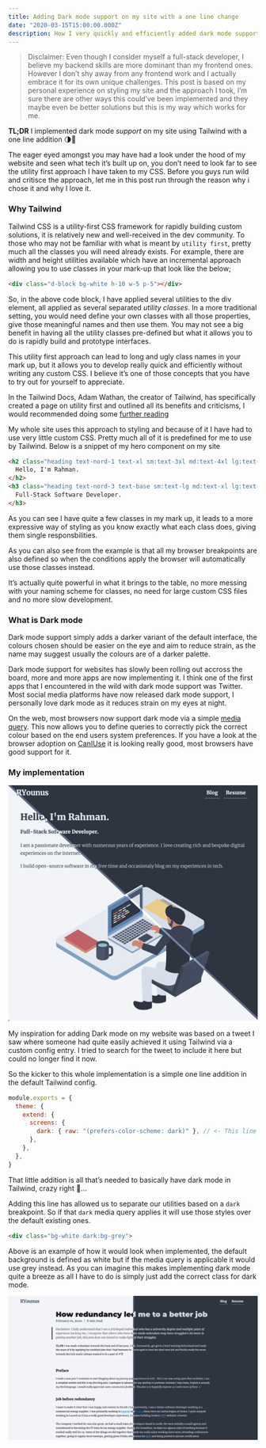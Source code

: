 ```yaml
---
title: Adding Dark mode support on my site with a one line change
date: "2020-03-15T15:00:00.000Z"
description: How I very quickly and efficiently added dark mode support to my site
---
```

> Disclaimer: Even though I consider myself a full-stack developer, I believe my backend skills are more dominant than my frontend ones. However I don’t shy away from any frontend work and I actually embrace it for its own unique challenges. This post is based on my personal experience on styling my site and the approach I took, I’m sure there are other ways this could’ve been implemented and they maybe even be better solutions but this is my way which works for me.

**TL;DR** I implemented dark mode *support* on my site using Tailwind with a one line addition 🌗🚀

The eager eyed amongst you may have had a look under the hood of my website and seen what tech it’s built up on, you don’t need to look far to see the utility first approach I have taken to my CSS. Before you guys run wild and critisce the approach, let me in this post run through the reason why i chose it and why I love it.

### Why Tailwind

Tailwind CSS is a utility-first CSS framework for rapidly building custom solutions, it is relatively new and well-received in the dev community. To those who may not be familiar with what is meant by `utility first`, pretty much all the classes you will need already exists. For example, there are width and height utilities available which have an incremental approach allowing you to use classes in your mark-up that look like the below;

```html
<div class="d-block bg-white h-10 w-5 p-5"></div>
```

So, in the above code block, I have applied several utilities to the div element, all applied as several separated *utility classes*. In a more traditional setting, you would need define your own classes with all those properties, give those meaningful names and then use them. You may not see a big benefit in having all the utility classes pre-defined but what it allows you to do is rapidly build and prototype interfaces.

This utility first approach can lead to long and ugly class names in your mark up, but it allows you to develop really quick and efficiently without writing any custom CSS. I believe it’s one of those concepts that you have to try out for yourself to appreciate.

In the Tailwind Docs, Adam Wathan, the creator of Tailwind, has specifically created a page on utility first and outlined all its benefits and criticisms, I would recommended doing some [further reading](https://tailwindcss.com/docs/utility-first)

My whole site uses this approach to styling and because of it I have had to use very little custom CSS. Pretty much all of it is predefined for me to use by Tailwind. Below is a snippet of my hero component on my site

```html
<h2 class="heading text-nord-1 text-xl sm:text-3xl md:text-4xl lg:text-5xl xl:text-6xl">
  Hello, I'm Rahman.
</h2>
<h3 class="heading text-nord-3 text-base sm:text-lg md:text-xl lg:text-2xl xl:text-3xl">
  Full-Stack Software Developer.
</h3>
```

As you can see I have quite a few classes in my mark up, it leads to a more expressive way of styling as you know exactly what each class does, giving them single responsbilities. 

As you can also see from the example is that all my browser breakpoints are also defined so when the conditions apply the browser will automatically use those classes instead. 

It’s actually quite powerful in what it brings to the table, no more messing with your naming scheme for classes, no need for large custom CSS files and no more slow development.

### What is Dark mode

Dark mode support simply adds a darker variant of the default interface, the colours chosen should be easier on the eye and aim to reduce strain, as the name may suggest usually the colours are of a darker palette.

Dark mode support for websites has slowly been rolling out accross the board, more and more apps are now implementing it. I think one of the first apps that I encountered in the wild with dark mode support was Twitter. Most social media platforms have now released dark mode support, I personally love dark mode as it reduces strain on my eyes at night.

On the web, most browsers now support dark mode via a simple [media query]( https://developer.mozilla.org/en-US/docs/Web/CSS/@media/prefers-color-scheme). This now allows you to define queries to correctly pick the correct colour based on the end users system preferences. If you have a look at the browser adoption on [CanIUse](https://caniuse.com/#feat=prefers-color-scheme) it is looking really good, most browsers have good support for it.

### My implementation

![Hero Diagonal Split](./assets/hero-diagonal.png "Comparison on the hero section of my site, showing both the default lighter and the new darker variant.")

My inspiration for adding Dark mode on my website was based on a tweet I saw where someone had quite easily achieved it using Tailwind via a custom config entry. I tried to search for the tweet to include it here but could no longer find it now.

So the kicker to this whole implementation is a simple one line addition in the default Tailwind config.

```javascript
module.exports = {
  theme: {
    extend: {
      screens: {
        dark: { raw: "(prefers-color-scheme: dark)" }, // <- This line is the magic sauce ✨💫
      },
    },
  },
}
```

That little addition is all that’s needed to basically have dark mode in Tailwind, crazy right 👀...

Adding this line has allowed us to separate our utilities based on a `dark` breakpoint. So if that `dark` media query applies it will use those styles over the default existing ones.

```html
<div class="bg-white dark:bg-grey"> 
```

Above is an example of how it would look when implemented, the default background is defined as white but if the media query is applicable it would use grey instead. As you can imagine this makes implementing dark mode quite a breeze as all I have to do is simply just add the correct class for dark mode.

![Post Split](./assets/post-split.png "Comparing a blog post across both the default lighter and the new darker variant.")
